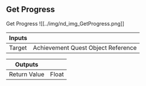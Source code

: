 ## Get Progress
Get Progress
![[../img/nd_img_GetProgress.png]]

|Inputs||
|--|--|
| Target | Achievement Quest Object Reference |

|Outputs||
|--|--|
| Return Value | Float |
